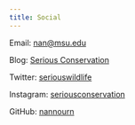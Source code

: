 ```yaml
---
title: Social
---
```

Email: [nan@msu.edu](mailto:nan@msu.edu)

Blog: [Serious Conservation](https://seriousconservation.org)

Twitter: [seriouswildlife](https://twitter.com/seriouswildlife)

Instagram: [seriousconservation](https://instagram.com/seriousconservation)

GitHub: [nannourn](https://github.com/nannourn)